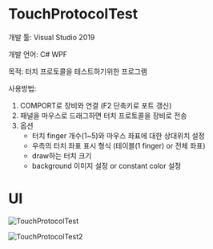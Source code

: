 # TouchProtocolTest

개발 툴: Visual Studio 2019

개발 언어: C# WPF

목적: 터치 프로토콜을 테스트하기위한 프로그램

사용방법: 
1. COMPORT로 장비와 연결 (F2 단축키로 포트 갱신)
2. 패널을 마우스로 드래그하면 터치 프로토콜을 장비로 전송
3. 옵션
    - 터치 finger 개수(1~5)와 마우스 좌표에 대한 상대위치 설정
    - 우측의 터치 좌표 표시 형식 (테이블(1 finger) or 전체 좌표)
    - draw하는 터치 크기
    - background 이미지 설정 or constant color 설정

# UI
![TouchProtocolTest](https://user-images.githubusercontent.com/28644565/136670611-f5806766-e0b7-410a-957e-328c3829af26.PNG)

![TouchProtocolTest2](https://user-images.githubusercontent.com/28644565/136670612-94d02bad-6eea-4616-94ac-440d542bd014.PNG)
